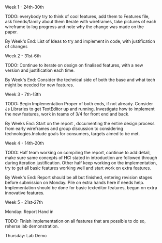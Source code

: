 Week 1 - 24th-30th

TODO: everybody try to think of cool features, add them to Features file, ask friends/family about them
Iterate with wireframes, take pictures of each wireframe to log progress and note why the change was made on the paper.

By Week's End: List of Ideas to try and implement in code, with justification of changes


Week 2 - 31st-6th

TODO: Continue to iterate on design on finalised features, with a new version and justification each time.

By Week's End: Consider the technical side of both the base and what tech might be needed for new features.


Week 3 - 7th-13th

TODO: Begin Implementation Proper of both ends, if not already. Consider Js Libraries to get TextEditor up and running.
Investigate how to implement the new features, work in teams of 3/4 for front end and back.

By Weeks End: Start on the report , documenting the entire design process from early wireframes and group discussion to
considering technologies.Include goals for consumers, targets aimed to be met.


Week 4 - 14th-20th

TODO: Half team working on compiling the report, continue to add detail, make sure same concepts of HCI stated in introduction
are followed through during iteration justification.
Other half keep working on the implementation, try to get all basic features working well and start work on extra features.

By Week's End: Report should be all but finished, entering revision stages before submission on Monday. Pile on extra
hands here if needs help. Implementation should be done for basic texteditor features, begun on extra innovative features.


Week 5 - 21st-27th

Monday: Report Hand in

TODO: Finish implementation on all features that are possible to do so, reherse lab demonstration.

Thursday: Lab Demo

